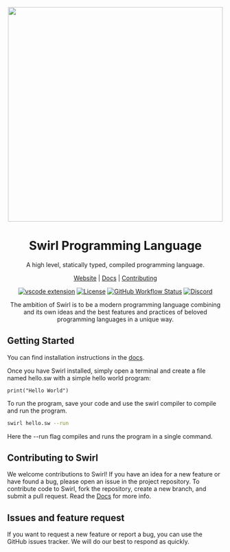 <div align=center>
<img width=500 src="https://raw.githubusercontent.com/SwirlLang/branding/main/logos/wordmark-logo-transparent.png">

# Swirl Programming Language
A high level, statically typed, compiled programming language.

[Website](https://swirl-lang.vercel.app) |
[Docs](https://swirl-lang.vercel.app/docs) |
[Contributing](./CONTRIBUTING.md)  

[![vscode extension](https://img.shields.io/visual-studio-marketplace/v/MrinmoyHaloi.swirl-lang-support?color=blue&label=VSCode%20Extension&logo=visualstudiocode&logoColor=blue&style=flat-square)](https://marketplace.visualstudio.com/items?itemName=MrinmoyHaloi.swirl-lang-support)
[![License](https://img.shields.io/github/license/SwirlLang/Swirl?style=flat-square)](LICENSE)
[![GitHub Workflow Status](https://img.shields.io/github/actions/workflow/status/SwirlLang/Swirl/cmake.yml?style=flat-square)](https://github.com/SwirlLang/Swirl/actions/workflows/cmake.yml)
[![Discord](https://img.shields.io/discord/894989427628179477?color=blue&label=Discord&logo=Discord&logoColor=white&style=flat-square)](https://discord.gg/RSJ5TUDdqx)

</div>
<div align="center">
The ambition of Swirl is to be a modern programming language combining and its own ideas and the best features and practices 
 of beloved programming languages in a unique way.
</div>


## Getting Started
You can find installation instructions in the [docs](https://swirl-lang.vercel.app/docs/getting-started/installation).

Once you have Swirl installed, simply open a terminal and create a file named hello.sw with a simple hello world program: 
```
print("Hello World")
```

To run the program, save your code and use the swirl compiler to compile and run the program.
```bash
swirl hello.sw --run
```
Here the --run flag compiles and runs the program in a single command.

## Contributing to Swirl
We welcome contributions to Swirl! If you have an idea for a new feature or have found a bug, please open an issue in the project repository. To contribute code to Swirl, fork the repository, create a new branch, and submit a pull request. Read the [Docs](https://swirl-lang.vercel.app/docs/) for more info.

## Issues and feature request

If you want to request a new feature or report a bug, you can use the GitHub issues tracker. We will do our best to respond as quickly.
